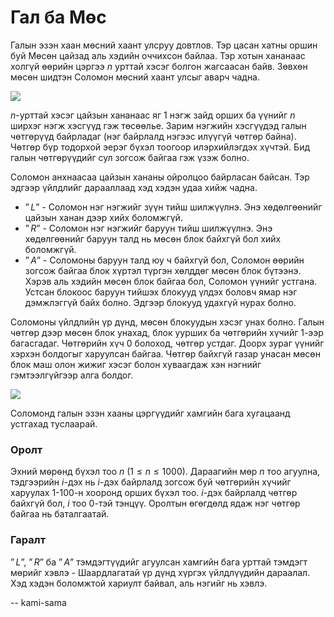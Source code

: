 Гал ба Мөс
==========
Галын эзэн хаан мөсний хаант улсруу довтлов. Тэр цасан хатны оршин буй Мөсөн
цайзад аль хэдийн оччихсон байлаа. Тэр хотын хананаас холгүй өөрийн цэргээ $n$
урттай хэсэг болгон жагсаасан байв. Зөвхөн мөсөн шидтэн Соломон мөсний хаант
улсыг аварч чадна.

![][1]

$n$-урттай хэсэг цайзын хананаас яг $1$ нэгж зайд орших ба үүнийг $n$ ширхэг
нэгж хэсгүүд гэж төсөөлье. Зарим нэгжийн хэсгүүдэд галын чөтгөрүүд байрладаг
(нэг байрлалд нэгээс илүүгүй чөтгөр байна). Чөтгөр бүр тодорхой эерэг бүхэл
тоогоор илэрхийлэгдэх хүчтэй. Бид галын чөтгөрүүдийг сул зогсож байгаа гэж үзэж
болно.

Соломон анхнаасаа цайзын хананы ойролцоо байрласан байсан. Тэр эдгээр үйлдлийг
дарааллаад хэд хэдэн удаа хийж чадна.

- $”L”$ - Соломон нэг нэгжийг зүүн тийш шилжүүлнэ. Энэ хөдөлгөөнийг цайзын ханан
  дээр хийх боломжгүй.
- $”R”$ - Соломон нэг нэгжийг баруун тийш шилжүүлнэ. Энэ хөдөлгөөнийг баруун
  талд нь мөсөн блок байхгүй бол хийх боломжгүй.
- $”A”$ - Соломоны баруун талд юу ч байхгүй бол, Соломон өөрийн зогсож байгаа
  блок хүртэл түргэн хөлддөг мөсөн блок бүтээнэ. Хэрэв аль хэдийн мөсөн блок
  байгаа бол, Соломон үүнийг устгана. Устсан блокоос баруун тийшэх блокууд үлдэх
  боловч ямар нэг дэмжлэггүй байх болно. Эдгээр блокууд удахгүй нурах болно.

Соломоны үйлдлийн үр дүнд,  мөсөн блокуудын хэсэг унах болно.  Галын чөтгөр дээр
мөсөн блок унахад, блок уурших ба чөтгөрийн хүчийг $1$-ээр багасгадаг. Чөтгөрийн
хүч $0$ болоход, чөтгөр устдаг. Доорх зураг үүнийг хэрхэн болдогыг харуулсан
байгаа. Чөтгөр байхгүй газар унасан мөсөн блок маш олон жижиг хэсэг болон
хуваагдаж хэн нэгнийг гэмтээлгүйгээр алга болдог.

![][2]

Соломонд галын эзэн хааны цэргүүдийг хамгийн бага хугацаанд устгахад туслаарай.


### Оролт
Эхний мѳрѳнд бүхэл тоо $n$ ($1 ≤ n ≤ 1000$). Дараагийн мөр $n$ тоо агуулна,
тэдгээрийн $i$-дэх нь $i$-дэх байрлалд зогсож буй чөтгөрийн хүчийг харуулах
$1$-$100$-н хооронд орших бүхэл тоо. $i$-дэх байрлалд чөтгөр байхгүй бол, $i$
тоо $0$-тэй тэнцүү. Оролтын өгөгдөлд ядаж нэг чөтгөр байгаа нь баталгаатай.


### Гаралт
$”L”$, $”R”$ ба $”A”$ тэмдэгтүүдийг агуулсан хамгийн бага урттай тэмдэгт мөрийг
хэвлэ - Шаардлагатай үр дүнд хүргэх үйлдлүүдийн дараалал.
Хэд хэдэн боломжтой хариулт байвал, аль нэгийг нь хэвлэ.

  [1]: http://espresso.codeforces.com/aee1cfb37135b19939966d69d5e4382ddd348a0b.png
  [2]: http://espresso.codeforces.com/2dbc4caf6a8e81eef496ed84076466bcfa978776.png

-- kami-sama
